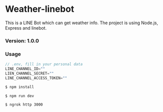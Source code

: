 # Weather-linebot

This is a LINE Bot which can get weather info. The project is using Node.js, Express and linebot.

### Version: 1.0.0

### Usage

```js
// .env, fill in your personal data
LINE_CHANNEL_ID=""
LIEN_CHANNEL_SECRET=""
LINE_CHANNEL_ACCESS_TOKEN=""
```

```sh
$ npm install
```

```sh
$ npm run dev
```

```sh
$ ngrok http 3000
``` 
